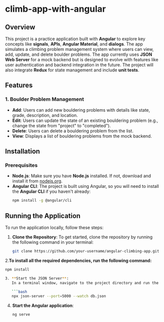 # climb-app-with-angular

## Overview

This project is a practice application built with **Angular** to explore key concepts like **signals**, **APIs**, **Angular Material**, and **dialogs**. The app simulates a climbing problem management system where users can view, add, update, and delete boulder problems. The app currently uses **JSON Web Server** for a mock backend but is designed to evolve with features like user authentication and backend integration in the future. The project will also integrate **Redux** for state management and include **unit tests**.

## Features

### 1. **Boulder Problem Management**

- **Add**: Users can add new bouldering problems with details like state, grade, description, and location.
- **Edit**: Users can update the state of an existing bouldering problem (e.g., change the state from "project" to "completed").
- **Delete**: Users can delete a bouldering problem from the list.
- **View**: Displays a list of bouldering problems from the mock backend.

## Installation

### Prerequisites

- **Node.js**: Make sure you have **Node.js** installed. If not, download and install it from [nodejs.org](https://nodejs.org/).
- **Angular CLI**: The project is built using Angular, so you will need to install the **Angular CLI** if you haven't already:
  ```bash
  npm install -g @angular/cli
  ```

## Running the Application

To run the application locally, follow these steps:

1. **Clone the Repository**:
   To get started, clone the repository by running the following command in your terminal:
   ```bash
   git clone https://github.com/your-username/angular-climbing-app.git
   ```

2.**To install all the required dependencies, run the following command:**
```bash
npm install

3. **Start the JSON Server**:
   In a terminal window, navigate to the project directory and run the following command to start the mock backend server:

   ```bash
   npx json-server --port=5000 --watch db.json

   ```

4. **Start the Angular application**:
   ```bash
   ng serve
   ```
